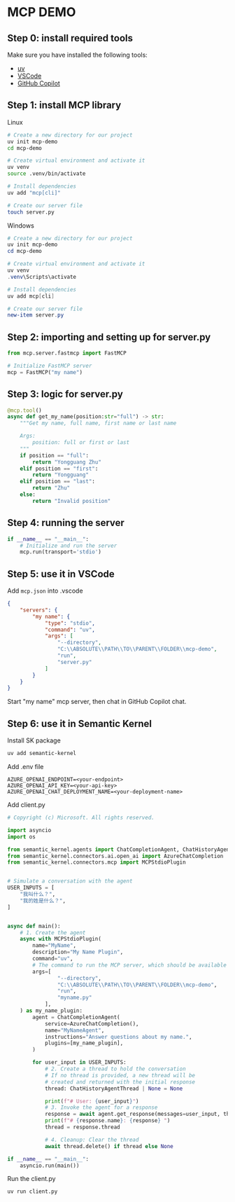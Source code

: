 # MCP DEMO

## Step 0: install required tools

Make sure you have installed the following tools:
- [uv](https://docs.astral.sh/uv/getting-started/installation/)
- [VSCode](https://code.visualstudio.com/)
- [GitHub Copilot](https://github.com/features/copilot)

## Step 1: install MCP library

Linux

```bash
# Create a new directory for our project
uv init mcp-demo
cd mcp-demo

# Create virtual environment and activate it
uv venv
source .venv/bin/activate

# Install dependencies
uv add "mcp[cli]"

# Create our server file
touch server.py
```

Windows

```powershell
# Create a new directory for our project
uv init mcp-demo
cd mcp-demo

# Create virtual environment and activate it
uv venv
.venv\Scripts\activate

# Install dependencies
uv add mcp[cli]

# Create our server file
new-item server.py
```

## Step 2: importing and setting up for server.py

```python
from mcp.server.fastmcp import FastMCP

# Initialize FastMCP server
mcp = FastMCP("my name")
```

## Step 3: logic for server.py

```python
@mcp.tool()
async def get_my_name(position:str="full") -> str:
    """Get my name, full name, first name or last name

    Args:
        position: full or first or last
    """
    if position == "full":
        return "Yongguang Zhu"
    elif position == "first":
        return "Yongguang"
    elif position == "last":
        return "Zhu"
    else:
        return "Invalid position"
```

## Step 4: running the server

```python
if __name__ == "__main__":
    # Initialize and run the server
    mcp.run(transport='stdio')
```

## Step 5: use it in VSCode

Add `mcp.json` into .vscode

```json
{
    "servers": {
        "my name": {
            "type": "stdio",
            "command": "uv",
            "args": [
                "--directory",
                "C:\\ABSOLUTE\\PATH\\TO\\PARENT\\FOLDER\\mcp-demo",
                "run",
                "server.py"
            ]
        }
    }
}
```

Start "my name" mcp server, then chat in GitHub Copilot chat.

## Step 6: use it in Semantic Kernel

Install SK package

```bash
uv add semantic-kernel
```

Add .env file

```env
AZURE_OPENAI_ENDPOINT=<your-endpoint>
AZURE_OPENAI_API_KEY=<your-api-key>
AZURE_OPENAI_CHAT_DEPLOYMENT_NAME=<your-deployment-name>
```

Add client.py

```python
# Copyright (c) Microsoft. All rights reserved.

import asyncio
import os

from semantic_kernel.agents import ChatCompletionAgent, ChatHistoryAgentThread
from semantic_kernel.connectors.ai.open_ai import AzureChatCompletion
from semantic_kernel.connectors.mcp import MCPStdioPlugin


# Simulate a conversation with the agent
USER_INPUTS = [
    "我叫什么？",
    "我的姓是什么？",
]


async def main():
    # 1. Create the agent
    async with MCPStdioPlugin(
        name="MyName",
        description="My Name Plugin",
        command="uv",
        # The command to run the MCP server, which should be available in your PATH
        args=[
                "--directory",
                "C:\\ABSOLUTE\\PATH\\TO\\PARENT\\FOLDER\\mcp-demo",
                "run",
                "myname.py"
            ],
    ) as my_name_plugin:
        agent = ChatCompletionAgent(
            service=AzureChatCompletion(),
            name="MyNameAgent",
            instructions="Answer questions about my name.",
            plugins=[my_name_plugin],
        )

        for user_input in USER_INPUTS:
            # 2. Create a thread to hold the conversation
            # If no thread is provided, a new thread will be
            # created and returned with the initial response
            thread: ChatHistoryAgentThread | None = None

            print(f"# User: {user_input}")
            # 3. Invoke the agent for a response
            response = await agent.get_response(messages=user_input, thread=thread)
            print(f"# {response.name}: {response} ")
            thread = response.thread

            # 4. Cleanup: Clear the thread
            await thread.delete() if thread else None

if __name__ == "__main__":
    asyncio.run(main())
```

Run the client.py

```bash
uv run client.py
```